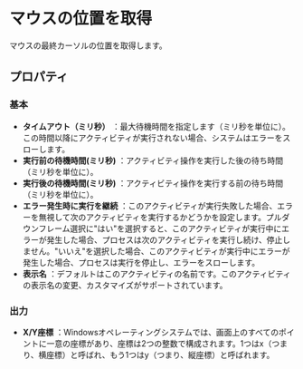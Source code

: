 # マウスの位置を取得
マウスの最終カーソルの位置を取得します。

## プロパティ
### 基本
- **タイムアウト（ミリ秒）** ：最大待機時間を指定します（ミリ秒を単位に）。この時間以降にアクティビティが実行されない場合、システムはエラーをスローします。
- **実行前の待機時間(ミリ秒)** ：アクティビティ操作を実行した後の待ち時間（ミリ秒を単位に）。
- **実行後の待機時間(ミリ秒)** ：アクティビティ操作を実行する前の待ち時間（ミリ秒を単位に）。
- **エラー発生時に実行を継続** ：このアクティビティが実行失敗した場合、エラーを無視して次のアクティビティを実行するかどうかを設定します。プルダウンフレーム選択に"はい"を選択すると、このアクティビティが実行中にエラーが発生した場合、プロセスは次のアクティビティを実行し続け、停止しません。"いいえ"を選択した場合、このアクティビティが実行中にエラーが発生した場合、プロセスは実行を停止し、エラーをスローします。
- **表示名** ：デフォルトはこのアクティビティの名前です。このアクティビティの表示名の変更、カスタマイズがサポートされています。
### 出力
- **X/Y座標** ：Windowsオペレーティングシステムでは、画面上のすべてのポイントに一意の座標があり、座標は2つの整数で構成されます。1つはx（つまり、横座標）と呼ばれ、もう1つはy（つまり、縦座標）と呼ばれます。